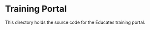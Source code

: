 Training Portal
===============

This directory holds the source code for the Educates training portal.
